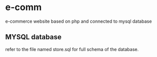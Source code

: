 # e-comm
e-commerce website based on php and connected to mysql database

## MYSQL database
refer to the file named store.sql for full schema of the database.
